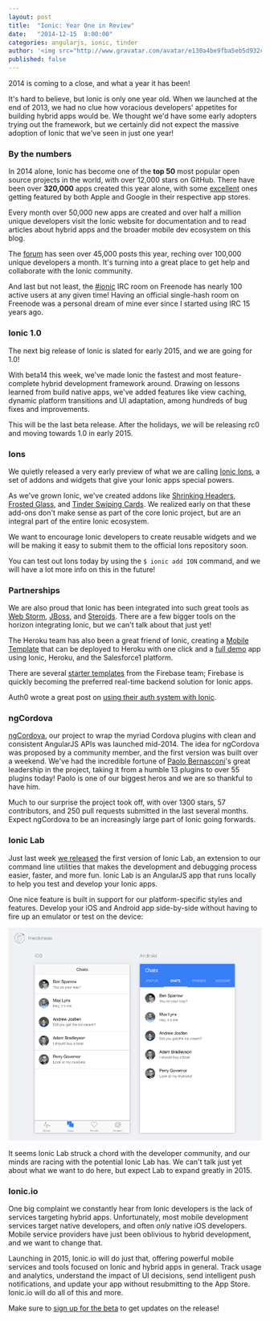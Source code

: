 ```yaml
---
layout: post
title:  "Ionic: Year One in Review"
date:   "2014-12-15  8:00:00"
categories: angularjs, ionic, tinder
author: '<img src="http://www.gravatar.com/avatar/e130a4be9fba5eb5d932c813fbe3a58d?s=48&amp;d=mm" class="author-icon"><a href="http://twitter.com/maxlynch" target="_blank">@maxlynch</a>'
published: false
---
```


2014 is coming to a close, and what a year it has been!

It's hard to believe, but Ionic is only one year old. When we launched at the end of 2013, we had no clue
how voracious developers' appetites for building hybrid apps would be. We thought we'd have some early adopters trying
out the framework, but we certainly did not expect the massive adoption of Ionic that we've seen in just one year!

### By the numbers

In 2014 alone, Ionic has become one of the __top 50__ most popular open source projects in the world, with over 12,000 stars on GitHub. 
There have been over __320,000__ apps created this year alone, with some [excellent](http://ionicframework.com/blog/built-with-ionic-sworkit/) ones getting featured by both Apple and Google in their respective app stores.

Every month over 50,000 new apps are created and over half a million unique developers visit the Ionic website for documentation and to read articles about hybrid apps and the broader mobile dev ecosystem on this blog.

The [forum](http://forum.ionicframework.com/) has seen over 45,000 posts this year, reching over 100,000 unique developers a month. It's turning into a great place to get help and collaborate with the Ionic community.

And last but not least, the [#ionic](http://) IRC room on Freenode has nearly 100 active users at any given time! Having an official single-hash room on Freenode was a personal dream of mine ever since I started using IRC 15 years ago.

### Ionic 1.0

The next big release of Ionic is slated for early 2015, and we are going for 1.0! 

With beta14 this week, we've made Ionic the fastest and most feature-complete hybrid development framework around. Drawing on lessons learned from build native apps, we've added features like view caching, dynamic platform transitions and UI adaptation, among hundreds of bug fixes and improvements.

This will be the last beta release. After the holidays, we will be releasing rc0 and moving towards 1.0 in early 2015.

### Ions


We quietly released a very early preview of what we are calling [Ionic Ions](http://ions.ionic.io/), a set of addons and widgets that give your Ionic apps special powers.

As we've grown Ionic, we've created addons like [Shrinking Headers](https://github.com/driftyco/ionic-ion-header-shrink), [Frosted Glass](https://github.com/driftyco/ionic-ion-frost), and [Tinder Swiping Cards](https://github.com/driftyco/ionic-ion-tinder-cards). We realized early on that these add-ons don't make sense as part of the core Ionic project, but are an integral part of the entire Ionic ecosystem.

We want to encourage Ionic developers to create reusable widgets and we will be making it easy to submit them to the official Ions repository soon.

You can test out Ions today by using the `$ ionic add ION` command, and we will have a lot more info on this in the future!

### Partnerships

We are also proud that Ionic has been integrated into such great tools as [Web Storm](https://www.jetbrains.com/webstorm/whatsnew/), [JBoss](http://tools.jboss.org/documentation/whatsnew/jbosstools/4.2.0.CR1.html#ionic), and [Steroids](http://blog.appgyver.com/changelog/steroids/cli/steroids-cli-3-1-23/). There are a few bigger tools on the horizon integrating Ionic, but we can't talk about that just yet!

The Heroku team has also been a great friend of Ionic, creating a [Mobile Template](http://engineering.heroku.com/blogs/2014-10-02-heroku-mobile-app-template) that can be deployed to Heroku with one click and a [full demo](http://heroku.github.io/nibs/) app using Ionic, Heroku, and the Salesforce1 platform.

There are several [starter templates]() from the Firebase team; Firebase is quickly becoming the preferred real-time backend solution for Ionic apps.

Auth0 wrote a great post on [using their auth system with Ionic](http://ionicframework.com/blog/authentication-in-ionic/).

### ngCordova

[ngCordova](http://ngcordova.com/), our project to wrap the myriad Cordova plugins with clean and consistent AngularJS APIs was launched mid-2014. The idea for ngCordova was proposed by a community member, and the first version was built over a weekend. We've had the incredible fortune of [Paolo Bernasconi](https://twitter.com/paolobernasconi)'s great leadership in the project, taking it from a humble 13 plugins to over 55 plugins today! Paolo is one of our biggest heros and we are so thankful to have him.

Much to our surprise the project took off, with over 1300 stars, 57 contributors, and 250 pull requests submitted in the last several months. Expect ngCordova to be an increasingly large part of Ionic going forwards.

### Ionic Lab

Just last week [we released](/blog/ionic-lab/) the first version of Ionic Lab, an extension to our command line utilities that makes the development and debugging process easier, faster, and more fun. Ionic Lab is an AngularJS app that runs locally to
help you test and develop your Ionic apps.

One nice feature is built in support for our platform-specific styles and features. Develop your iOS and Android app
side-by-side without having to fire up an emulator or test on the device:

![Ionic Lab](/img/blog/lab.png)

It seems Ionic Lab struck a chord with the developer community, and our minds are racing with the potential Ionic Lab has. We can't talk just yet about what we want to do here, but expect Lab to expand greatly in 2015.

### Ionic.io

One big complaint we constantly hear from
Ionic developers is the lack of services targeting hybrid apps. Unfortunately, most mobile development services
target native developers, and often *only* native iOS developers. Mobile service providers have just been oblivious to hybrid development, and we want to change that.

Launching in 2015, Ionic.io will do just that, offering powerful mobile services and tools focused on Ionic and hybrid apps in general. Track
usage and analytics, understand the impact of UI decisions, send intelligent push notifications, and update your app without resubmitting to the App Store. Ionic.io will do all of this and more.

Make sure to [sign up for the beta](http://ionic.io/) to get updates on the release!
